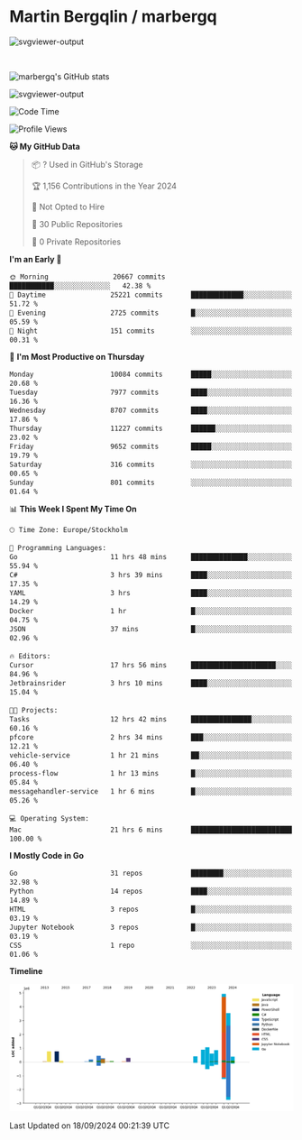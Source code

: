 # Martin Bergqlin / marbergq

![svgviewer-output](https://user-images.githubusercontent.com/2405410/206014777-22d41ecb-c24f-421d-b7d9-bba2cb5bb0de.svg)

<br>

<!--- [![Martin's Week](https://github-readme-stats.vercel.app/api/wakatime?username=marbergq&theme=dark)](https://github.com/anuraghazra/github-readme-stats) -->

![marbergq's GitHub stats](https://github-readme-stats.vercel.app/api?username=marbergq&count_private=true&show_icons=true)

![svgviewer-output](https://wakatime.com/badge/user/3f0a2069-6683-4e19-9a4a-7d21ea815067.svg)

<!--START_SECTION:waka-->
![Code Time](http://img.shields.io/badge/Code%20Time-4%2C388%20hrs%2049%20mins-blue)

![Profile Views](http://img.shields.io/badge/Profile%20Views-0-blue)

**🐱 My GitHub Data** 

> 📦 ? Used in GitHub's Storage 
 > 
> 🏆 1,156 Contributions in the Year 2024
 > 
> 🚫 Not Opted to Hire
 > 
> 📜 30 Public Repositories 
 > 
> 🔑 0 Private Repositories 
 > 
**I'm an Early 🐤** 

```text
🌞 Morning                20667 commits       ███████████░░░░░░░░░░░░░░   42.38 % 
🌆 Daytime                25221 commits       █████████████░░░░░░░░░░░░   51.72 % 
🌃 Evening                2725 commits        █░░░░░░░░░░░░░░░░░░░░░░░░   05.59 % 
🌙 Night                  151 commits         ░░░░░░░░░░░░░░░░░░░░░░░░░   00.31 % 
```
📅 **I'm Most Productive on Thursday** 

```text
Monday                   10084 commits       █████░░░░░░░░░░░░░░░░░░░░   20.68 % 
Tuesday                  7977 commits        ████░░░░░░░░░░░░░░░░░░░░░   16.36 % 
Wednesday                8707 commits        ████░░░░░░░░░░░░░░░░░░░░░   17.86 % 
Thursday                 11227 commits       ██████░░░░░░░░░░░░░░░░░░░   23.02 % 
Friday                   9652 commits        █████░░░░░░░░░░░░░░░░░░░░   19.79 % 
Saturday                 316 commits         ░░░░░░░░░░░░░░░░░░░░░░░░░   00.65 % 
Sunday                   801 commits         ░░░░░░░░░░░░░░░░░░░░░░░░░   01.64 % 
```


📊 **This Week I Spent My Time On** 

```text
🕑︎ Time Zone: Europe/Stockholm

💬 Programming Languages: 
Go                       11 hrs 48 mins      ██████████████░░░░░░░░░░░   55.94 % 
C#                       3 hrs 39 mins       ████░░░░░░░░░░░░░░░░░░░░░   17.35 % 
YAML                     3 hrs               ████░░░░░░░░░░░░░░░░░░░░░   14.29 % 
Docker                   1 hr                █░░░░░░░░░░░░░░░░░░░░░░░░   04.75 % 
JSON                     37 mins             █░░░░░░░░░░░░░░░░░░░░░░░░   02.96 % 

🔥 Editors: 
Cursor                   17 hrs 56 mins      █████████████████████░░░░   84.96 % 
Jetbrainsrider           3 hrs 10 mins       ████░░░░░░░░░░░░░░░░░░░░░   15.04 % 

🐱‍💻 Projects: 
Tasks                    12 hrs 42 mins      ███████████████░░░░░░░░░░   60.16 % 
pfcore                   2 hrs 34 mins       ███░░░░░░░░░░░░░░░░░░░░░░   12.21 % 
vehicle-service          1 hr 21 mins        ██░░░░░░░░░░░░░░░░░░░░░░░   06.40 % 
process-flow             1 hr 13 mins        █░░░░░░░░░░░░░░░░░░░░░░░░   05.84 % 
messagehandler-service   1 hr 6 mins         █░░░░░░░░░░░░░░░░░░░░░░░░   05.26 % 

💻 Operating System: 
Mac                      21 hrs 6 mins       █████████████████████████   100.00 % 
```

**I Mostly Code in Go** 

```text
Go                       31 repos            ████████░░░░░░░░░░░░░░░░░   32.98 % 
Python                   14 repos            ████░░░░░░░░░░░░░░░░░░░░░   14.89 % 
HTML                     3 repos             █░░░░░░░░░░░░░░░░░░░░░░░░   03.19 % 
Jupyter Notebook         3 repos             █░░░░░░░░░░░░░░░░░░░░░░░░   03.19 % 
CSS                      1 repo              ░░░░░░░░░░░░░░░░░░░░░░░░░   01.06 % 
```



**Timeline**

![Lines of Code chart](https://raw.githubusercontent.com/marbergq/marbergq/main/assets/bar_graph.png)


 Last Updated on 18/09/2024 00:21:39 UTC
<!--END_SECTION:waka-->
